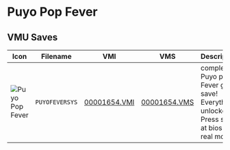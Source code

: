# Puyo Pop Fever

## VMU Saves

| Icon | Filename | VMI | VMS | Description |
|------|----------|-----|-----|-------------|
| ![Puyo Pop Fever](../icons/PUYOFEVERSYS.GIF) | `PUYOFEVERSYS` | [00001654.VMI](00001654.VMI) | [00001654.VMS](00001654.VMS) | complete Puyo pop Fever game save! Everything unlocked! Press start at bios for real mode
